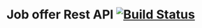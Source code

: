 # Job offer Rest API [![Build Status](https://travis-ci.org/lukhol/job-offers-service.svg?branch=master)](https://travis-ci.org/lukhol/job-offers-service)